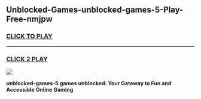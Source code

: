 
## Unblocked-Games-unblocked-games-5-Play-Free-nmjpw
<h3>
<a href="https://premium76.site?title=unblocked-games-5&ref=10A">CLICK TO PLAY</a></h3>
<hr>

<h3>
<a href="https://premium76.site?title=unblocked-games-5&ref=10A">CLICK 2 PLAY</a>
  
</h3>

<a href="https://premium76.site?title=unblocked-games-5&ref=10A"><img src="https://clearcache.store/games.png"></a>


**unblocked-games-5 games unblocked: Your Gateway to Fun and Accessible Online Gaming**
